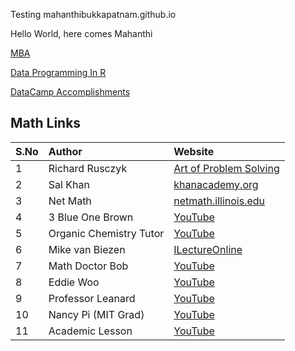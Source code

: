 Testing mahanthibukkapatnam.github.io

Hello World, here comes Mahanthi

[MBA](https://mahanthibukkapatnam.github.io/mba)

[Data Programming In R](https://mahanthibukkapatnam.github.io/DataProgrammingInR)

[DataCamp Accomplishments](https://mahanthibukkapatnam.github.io/DataProgrammingInR/DataCamp)

## Math Links

| S.No   | Author                   | Website                                                          | 
| :------| :----------------------- | :--------------------------------------------------------------- | 
| 1      | Richard Rusczyk          | [Art of Problem Solving](http://www.artofproblemsolving.com)     | 
| 2      | Sal Khan                 | [khanacademy.org](http://www.khanacademy.org)                    |
| 3      | Net Math                 | [netmath.illinois.edu](http://netmath.illinois.edu)              | 
| 4      | 3 Blue One Brown         | [YouTube](https://www.youtube.com/channel/UCYO_jab_esuFRV4b17AJtAw)  | 
| 5      | Organic Chemistry Tutor  | [YouTube](https://www.youtube.com/channel/UCEWpbFLzoYGPfuWUMFPSaoA)  | 
| 6      | Mike van Biezen          | [ILectureOnline](http://www.ilectureonline.com)                      |
| 7      | Math Doctor Bob          | [YouTube](https://www.youtube.com/user/MathDoctorBob/featured)       |
| 8      | Eddie Woo                | [YouTube](https://www.youtube.com/user/misterwootube)                |
| 9      | Professor Leanard        | [YouTube](https://www.youtube.com/user/professorleonard57)           |
| 10     | Nancy Pi (MIT Grad)      | [YouTube](https://www.youtube.com/channel/UCRGXV1QlxZ8aucmE45tRx8w)  |
| 11     | Academic Lesson          | [YouTube](https://www.youtube.com/channel/UCwM4EI8mqvsSUR7Ou1D0qrA)  |




